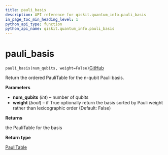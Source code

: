 ```yaml
---
title: pauli_basis
description: API reference for qiskit.quantum_info.pauli_basis
in_page_toc_min_heading_level: 1
python_api_type: function
python_api_name: qiskit.quantum_info.pauli_basis
---
```


# pauli\_basis

<span id="qiskit.quantum_info.pauli_basis" />

`pauli_basis(num_qubits, weight=False)`[GitHub](https://github.com/qiskit/qiskit/tree/stable/0.14/qiskit/quantum_info/operators/symplectic/pauli_utils.py "view source code")

Return the ordered PauliTable for the n-qubit Pauli basis.

**Parameters**

*   **num\_qubits** (*int*) – number of qubits
*   **weight** (*bool*) – if True optionally return the basis sorted by Pauli weight rather than lexicographic order (Default: False)

**Returns**

the PauliTable for the basis

**Return type**

[PauliTable](qiskit.quantum_info.PauliTable "qiskit.quantum_info.PauliTable")

